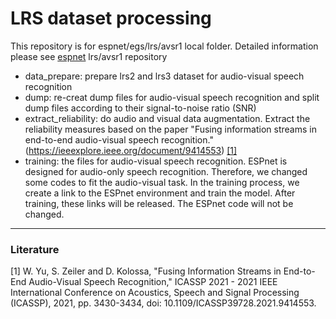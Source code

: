 # LRS dataset processing
This repository is for espnet/egs/lrs/avsr1 local folder. Detailed information please see [espnet](https://github.com/wentaoxandry/espnet/tree/master/egs/lrs) lrs/avsr1 repository

* data_prepare: prepare lrs2 and lrs3 dataset for audio-visual speech recognition
* dump: re-creat dump files for audio-visual speech recognition and split dump files according to their signal-to-noise ratio (SNR)
* extract_reliability: do audio and visual data augmentation. Extract the reliability measures based on the paper "Fusing information streams in end-to-end audio-visual speech recognition." (https://ieeexplore.ieee.org/document/9414553) [[1]](#literature)
* training: the files for audio-visual speech recognition. ESPnet is designed for audio-only speech recognition. Therefore, we changed some codes to fit the audio-visual task. In the training process, we create a link to the ESPnet environment and train the model. After training, these links will be released. The ESPnet code will not be changed. 

***
### Literature

[1] W. Yu, S. Zeiler and D. Kolossa, "Fusing Information Streams in End-to-End Audio-Visual Speech Recognition," ICASSP 2021 - 2021 IEEE International Conference on Acoustics, Speech and Signal Processing (ICASSP), 2021, pp. 3430-3434, doi: 10.1109/ICASSP39728.2021.9414553.
